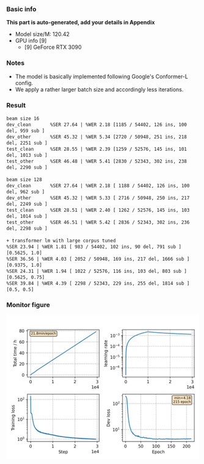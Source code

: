 ### Basic info

**This part is auto-generated, add your details in Appendix**

* Model size/M: 120.42
* GPU info \[9\]
  * \[9\] GeForce RTX 3090

### Notes

- The model is basically implemented following Google's Conformer-L config.
- We apply a rather larger batch size and accordingly less iterations.

### Result
```
beam size 16
dev_clean       %SER 27.64 | %WER 2.18 [1185 / 54402, 126 ins, 100 del, 959 sub ]
dev_other       %SER 45.32 | %WER 5.34 [2720 / 50948, 251 ins, 218 del, 2251 sub ]
test_clean      %SER 28.55 | %WER 2.39 [1259 / 52576, 145 ins, 101 del, 1013 sub ]
test_other      %SER 46.48 | %WER 5.41 [2830 / 52343, 302 ins, 238 del, 2290 sub ]

beam size 128
dev_clean       %SER 27.64 | %WER 2.18 [ 1188 / 54402, 126 ins, 100 del, 962 sub ]
dev_other       %SER 45.32 | %WER 5.33 [ 2716 / 50948, 250 ins, 217 del, 2249 sub ]
test_clean      %SER 28.51 | %WER 2.40 [ 1262 / 52576, 145 ins, 103 del, 1014 sub ]
test_other      %SER 46.51 | %WER 5.42 [ 2836 / 52343, 302 ins, 236 del, 2298 sub ]

+ transformer lm with large corpus tuned
%SER 23.94 | %WER 1.81 [ 983 / 54402, 102 ins, 90 del, 791 sub ]        [0.5625, 1.0]
%SER 36.56 | %WER 4.03 [ 2052 / 50948, 169 ins, 217 del, 1666 sub ]     [0.9375, 1.0]
%SER 24.31 | %WER 1.94 [ 1022 / 52576, 116 ins, 103 del, 803 sub ]      [0.5625, 0.75]
%SER 39.84 | %WER 4.39 [ 2298 / 52343, 229 ins, 255 del, 1814 sub ]     [0.5, 0.5]
```

### Monitor figure
![monitor](./monitor.png)
